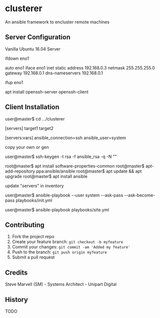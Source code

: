 # clusterer
An ansible framework to encluster remote machines

## Server Configuration

Vanilla Ubuntu 16.04 Server

ifdown eno1

auto eno1
iface eno1 inet static
	address 192.168.0.3
	netmask 255.255.255.0
	gateway 192.168.0.1
	dns-nameservers 192.168.0.1

ifup eno1

apt install openssh-server openssh-client

## Client Installation

user@master$ cd .../clusterer

[servers]
target1
target2

[servers:vars]
ansible_connection=ssh
ansible_user=system

copy your own or gen

user@master$ ssh-keygen -t rsa -f ansible_rsa  -q -N ""

root@master$ apt install software-properties-common
root@master$ apt-add-repository ppa:ansible/ansible
root@master$ apt update && apt upgrade
root@master$ apt install ansible

update "servers" in inventory

user@master$ ansible-playbook --user system --ask-pass --ask-become-pass playbooks/init.yml

user@master$ ansible-playbook playbooks/site.yml

## Contributing

1. Fork the project repo
2. Create your feature branch: `git checkout -b myfeature`
3. Commit your changes: `git commit -am 'Added my feature'`
4. Push to the branch: `git push origin myfeature`
5. Submit a pull request

## Credits

Steve Marvell (SM) - Systems Architect - Unipart Digital

## History

TODO

